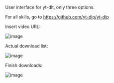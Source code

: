User interface for yt-dlt, only three options. 

For all skills, go to https://github.com/yt-dlp/yt-dlp


Insert video URL:

![image](https://github.com/user-attachments/assets/a17f252c-0662-4798-8858-12910b9ac78f)


Actual download list:

![image](https://github.com/user-attachments/assets/7a2f3657-24e9-4949-877c-15f967b2f23a)


Finish downloads:

![image](https://github.com/user-attachments/assets/1d03eeb1-1423-4a4e-b147-98747a1adee9)
